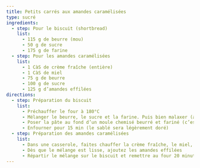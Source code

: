 ```yaml
---
title: Petits carrés aux amandes caramélisées
type: sucré
ingredients:
  - step: Pour le biscuit (shortbread)
    list:
      - 115 g de beurre (mou)
      - 50 g de sucre
      - 175 g de farine
  - step: Pour les amandes caramélisées
    list:
      - 1 CàS de crème fraîche (entière)
      - 1 CàS de miel
      - 75 g de beurre
      - 100 g de sucre
      - 125 g d’amandes effilées
directions:
  - step: Préparation du biscuit
    list:
      - Préchauffer le four à 180°C
      - Mélanger le beurre, le sucre et la farine. Puis bien malaxer (avec les mains) la pâte et en faire une boule
      - Poser la pâte au fond d’un moule chemisé beurré et fariné (c’est mieux de mettre du papier de cuisson à la place...). Étaler bien la pâte à l’aide de votre poignet
      - Enfourner pour 15 min (le sablé sera légèrement doré)
  - step: Préparation des amandes caramélisées
    list:
      - Dans une casserole, faites chauffer la crème fraîche, le miel, le beurre et le sucre à feu doux
      - Dès que le mélange est lisse, ajoutez les amandes effilées
      - Répartir le mélange sur le biscuit et remettre au four 20 minutes à 180°C (jusqu’à ce que les amandes soient dorées)
---
```


